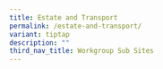 ```yaml
---
title: Estate and Transport
permalink: /estate-and-transport/
variant: tiptap
description: ""
third_nav_title: Workgroup Sub Sites
---
```

<p></p>
